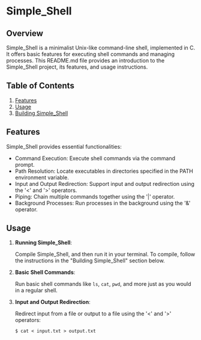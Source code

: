 # Simple_Shell

## Overview

Simple_Shell is a minimalist Unix-like command-line shell, implemented in C. It offers basic features for executing shell commands and managing processes. This README.md file provides an introduction to the Simple_Shell project, its features, and usage instructions.

## Table of Contents

1. [Features](#features)
2. [Usage](#usage)
3. [Building Simple_Shell](#building-simple_shell)


## Features

Simple_Shell provides essential functionalities:

- Command Execution: Execute shell commands via the command prompt.
- Path Resolution: Locate executables in directories specified in the PATH environment variable.
- Input and Output Redirection: Support input and output redirection using the '<' and '>' operators.
- Piping: Chain multiple commands together using the '|' operator.
- Background Processes: Run processes in the background using the '&' operator.

## Usage

1. **Running Simple_Shell**:

   Compile Simple_Shell, and then run it in your terminal. To compile, follow the instructions in the "Building Simple_Shell" section below.

2. **Basic Shell Commands**:

   Run basic shell commands like `ls`, `cat`, `pwd`, and more just as you would in a regular shell.

3. **Input and Output Redirection**:

   Redirect input from a file or output to a file using the '<' and '>' operators:

   ```shell
   $ cat < input.txt > output.txt
